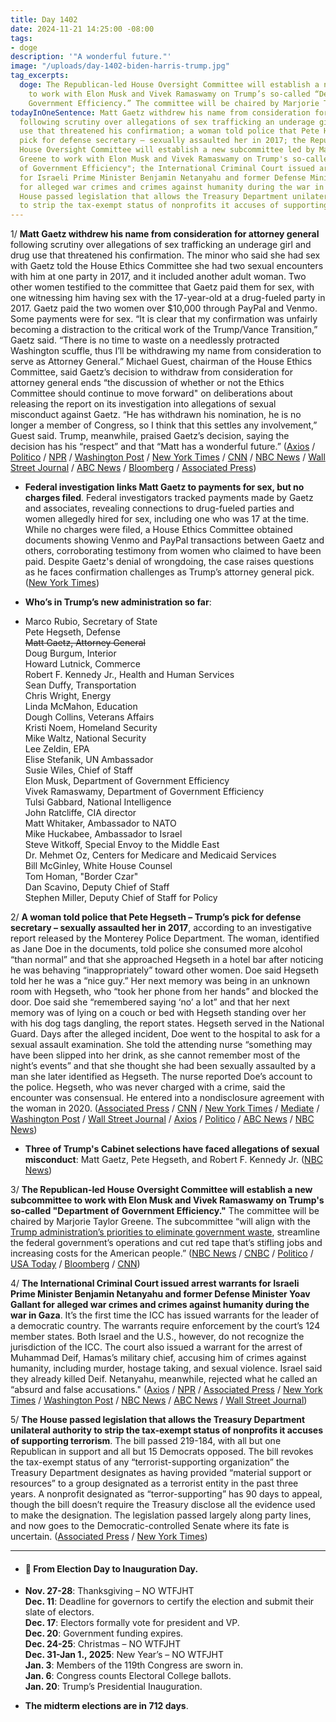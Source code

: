 ```yaml
---
title: Day 1402
date: 2024-11-21 14:25:00 -08:00
tags:
- doge
description: '"A wonderful future."'
image: "/uploads/day-1402-biden-harris-trump.jpg"
tag_excerpts:
  doge: The Republican-led House Oversight Committee will establish a new subcommittee
    to work with Elon Musk and Vivek Ramaswamy on Trump’s so-called “Department of
    Government Efficiency.” The committee will be chaired by Marjorie Taylor Greene.
todayInOneSentence: Matt Gaetz withdrew his name from consideration for attorney general
  following scrutiny over allegations of sex trafficking an underage girl and drug
  use that threatened his confirmation; a woman told police that Pete Hegseth – Trump’s
  pick for defense secretary – sexually assaulted her in 2017; the Republican-led
  House Oversight Committee will establish a new subcommittee led by Marjorie Taylor
  Greene to work with Elon Musk and Vivek Ramaswamy on Trump's so-called "Department
  of Government Efficiency"; the International Criminal Court issued arrest warrants
  for Israeli Prime Minister Benjamin Netanyahu and former Defense Minister Yoav Gallant
  for alleged war crimes and crimes against humanity during the war in Gaza; and the
  House passed legislation that allows the Treasury Department unilateral authority
  to strip the tax-exempt status of nonprofits it accuses of supporting terrorism.
---
```


1/ **Matt Gaetz withdrew his name from consideration for attorney general** following scrutiny over allegations of sex trafficking an underage girl and drug use that threatened his confirmation. The minor who said she had sex with Gaetz told the House Ethics Committee she had two sexual encounters with him at one party in 2017, and it included another adult woman. Two other women testified to the committee that Gaetz paid them for sex, with one witnessing him having sex with the 17-year-old at a drug-fueled party in 2017. Gaetz paid the two women over $10,000 through PayPal and Venmo. Some payments were for sex. “It is clear that my confirmation was unfairly becoming a distraction to the critical work of the Trump/Vance Transition,” Gaetz said. “There is no time to waste on a needlessly protracted Washington scuffle, thus I’ll be withdrawing my name from consideration to serve as Attorney General.” Michael Guest, chairman of the House Ethics Committee, said Gaetz’s decision to withdraw from consideration for attorney general ends “the discussion of whether or not the Ethics Committee should continue to move forward" on deliberations about releasing the report on its investigation into allegations of sexual misconduct against Gaetz. “He has withdrawn his nomination, he is no longer a member of Congress, so I think that this settles any involvement,” Guest said. Trump, meanwhile, praised Gaetz’s decision, saying the decision has his “respect” and that “Matt has a wonderful future.” ([Axios](https://www.axios.com/2024/11/21/matt-gaetz-ag-trump-withdraws) / [Politico](https://www.politico.com/live-updates/2024/11/21/congress/gaetz-withdraws-00190894) / [NPR](https://www.npr.org/2024/11/21/g-s1-35211/gaetz-out-attorney-general-trump) / [Washington Post](https://www.washingtonpost.com/politics/2024/11/21/trump-administration-transition/) / [New York Times](https://www.nytimes.com/live/2024/11/21/us/trump-gaetz-news) / [CNN](https://www.cnn.com/2024/11/21/politics/matt-gaetz-second-sexual-encounter-minor/) / [NBC News](https://www.nbcnews.com/politics/justice-department/matt-gaetz-withdraws-name-attorney-general-consideration-rcna181206) / [Wall Street Journal](https://www.wsj.com/politics/matt-gaetz-attorney-general-drops-out-trump-cabinet-a496bd28) / [ABC News](https://abcnews.go.com/Politics/matt-gaetz-withdraws-donald-trumps-attorney-general/story?id=116099891) / [Bloomberg](https://www.bloomberg.com/news/articles/2024-11-21/matt-gaetz-withdraws-from-consideration-as-attorney-general-m3rlbvcg) / [Associated Press](https://apnews.com/live/matt-gaetz-trump-transition-updates))

* **Federal investigation links Matt Gaetz to payments for sex, but no charges filed**. Federal investigators tracked payments made by Gaetz and associates, revealing connections to drug-fueled parties and women allegedly hired for sex, including one who was 17 at the time. While no charges were filed, a House Ethics Committee obtained documents showing Venmo and PayPal transactions between Gaetz and others, corroborating testimony from women who claimed to have been paid. Despite Gaetz's denial of wrongdoing, the case raises questions as he faces confirmation challenges as Trump’s attorney general pick.([New York Times](https://www.nytimes.com/2024/11/20/us/politics/matt-gaetz-venmo-payments-sex.html))

* **Who’s in Trump’s new administration so far**:
* Marco Rubio, Secretary of State \
  Pete Hegseth, Defense \
  ~~Matt Gaetz, Attorney General~~ \
  Doug Burgum, Interior \
  Howard Lutnick, Commerce \
  Robert F. Kennedy Jr., Health and Human Services \
  Sean Duffy, Transportation \
  Chris Wright, Energy \
  Linda McMahon, Education \
  Dough Collins, Veterans Affairs \
  Kristi Noem, Homeland Security \
  Mike Waltz, National Security \
  Lee Zeldin, EPA \
  Elise Stefanik, UN Ambassador \
  Susie Wiles, Chief of Staff \
  Elon Musk, Department of Government Efficiency \
  Vivek Ramaswamy, Department of Government Efficiency \
  Tulsi Gabbard, National Intelligence \
  John Ratcliffe, CIA director \
  Matt Whitaker, Ambassador to NATO \
  Mike Huckabee, Ambassador to Israel \
  Steve Witkoff, Special Envoy to the Middle East \
  Dr. Mehmet Oz, Centers for Medicare and Medicaid Services \
  Bill McGinley, White House Counsel \
  Tom Homan, "Border Czar" \
  Dan Scavino, Deputy Chief of Staff \
  Stephen Miller, Deputy Chief of Staff for Policy

2/ **A woman told police that Pete Hegseth – Trump’s pick for defense secretary – sexually assaulted her in 2017**, according to an investigative report released by the Monterey Police Department. The woman, identified as Jane Doe in the documents, told police she consumed more alcohol “than normal” and that she approached Hegseth in a hotel bar after noticing he was behaving “inappropriately” toward other women. Doe said Hegseth told her he was a “nice guy.” Her next memory was being in an unknown room with Hegseth, who “took her phone from her hands” and blocked the door. Doe said she “remembered saying ‘no’ a lot” and that her next memory was of lying on a couch or bed with Hegseth standing over her with his dog tags dangling, the report states. Hegseth served in the National Guard. Days after the alleged incident, Doe went to the hospital to ask for a sexual assault examination. She told the attending nurse “something may have been slipped into her drink, as she cannot remember most of the night’s events” and that she thought she had been sexually assaulted by a man she later identified as Hegseth. The nurse reported Doe’s account to the police. Hegseth, who was never charged with a crime, said the encounter was consensual. He entered into a nondisclosure agreement with the woman in 2020. ([Associated Press](https://apnews.com/article/hegseth-assault-allegations-police-report-trump-e6ebec0a1a5c7fb51cb5e2198f5e12a5) / [CNN](https://www.cnn.com/2024/11/21/politics/pete-hegseth-police-report-defense-secretary-trump/index.html) / [New York Times](https://www.nytimes.com/2024/11/20/us/politics/police-report-sexual-assault-claim-hegseth.html) / [Mediate](https://www.mediaite.com/politics/new-full-police-report-details-pete-hegseth-sexual-assault-allegation/) / [Washington Post](https://www.washingtonpost.com/politics/2024/11/21/pete-hegseth-monterey-police-report/) / [Wall Street Journal](https://www.wsj.com/politics/police-report-reveals-graphic-details-of-allegations-against-pete-hegseth-46cb7bf3) / [Axios](https://www.axios.com/2024/11/21/hegseth-sexual-assault-police-report-released-trump) / [Politico](https://www.politico.com/news/2024/11/21/hegseth-trump-allegations-defense-secretary-00190958) / [ABC News](https://abcnews.go.com/US/allegations-sexual-assault-hegseth-trumps-defense-pick-detailed/story?id=116086066) / [NBC News](https://www.nbcnews.com/politics/politics-news/police-report-details-alleged-sexual-assault-trumps-defense-pick-pete-rcna181137))

* **Three of Trump's Cabinet selections have faced allegations of sexual misconduct**: Matt Gaetz, Pete Hegseth, and Robert F. Kennedy Jr. ([NBC News](https://www.nbcnews.com/politics/donald-trump/three-trumps-cabinet-selections-face-allegations-sexual-misconduct-rcna180872))

3/ **The Republican-led House Oversight Committee will establish a new subcommittee to work with Elon Musk and Vivek Ramaswamy on Trump's so-called "Department of Government Efficiency."** The committee will be chaired by Marjorie Taylor Greene. The subcommittee “will align with the [Trump administration’s priorities to eliminate government waste](https://whatthefuckjusthappenedtoday.com/wtf-is/doge/), streamline the federal government’s operations and cut red tape that’s stifling jobs and increasing costs for the American people.” ([NBC News](https://www.nbcnews.com/politics/congress/house-oversight-committee-says-plans-form-subcommittee-trumps-departme-rcna181154) / [CNBC](https://www.cnbc.com/2024/11/21/marjorie-taylor-greene-elon-musk-ramaswamy-doge.html) / [Politico](https://www.politico.com/live-updates/2024/11/21/congress/new-house-doge-subcommittee-00190855) / [USA Today](https://www.usatoday.com/story/news/politics/elections/2024/11/21/marjorie-taylor-greene-doge-subcommittee/76478263007/) / [Bloomberg](https://www.bloomberg.com/news/articles/2024-11-21/musk-led-trump-efficiency-push-to-get-house-subcommittee-boost) / [CNN](https://www.cnn.com/2024/11/21/politics/marjorie-taylor-greene-doge-oversight/))

4/ **The International Criminal Court issued arrest warrants for Israeli Prime Minister Benjamin Netanyahu and former Defense Minister Yoav Gallant for alleged war crimes and crimes against humanity during the war in Gaza**. It’s the first time the ICC has issued warrants for the leader of a democratic country. The warrants require enforcement by the court’s 124 member states. Both Israel and the U.S., however, do not recognize the jurisdiction of the ICC. The court also issued a warrant for the arrest of Muhammad Deif, Hamas’s military chief, accusing him of crimes against humanity, including murder, hostage taking, and sexual violence. Israel said they already killed Deif. Netanyahu, meanwhile, rejected what he called an “absurd and false accusations." ([Axios](https://www.axios.com/2024/11/21/icc-arrest-warrants-netanyahu-israel-gaza-war-crimes) / [NPR](https://www.npr.org/2024/11/21/g-s1-35169/icc-israel-hamas-arrest-warrants-gaza) / [Associated Press](https://apnews.com/article/israel-hamas-hezbollah-latest-20-november-2024-621bf47de03e7992d6ba3855a200abbc) / [New York Times](https://www.nytimes.com/2024/11/21/world/middleeast/netanyahu-arrest-warrant.html) / [Washington Post](https://www.washingtonpost.com/world/2024/11/21/israel-war-news-hamas-gaza-palestine/) / [NBC News](https://www.nbcnews.com/news/world/icc-issues-arrest-warrant-netanyahu-israel-war-crimes-gaza-gallant-rcna181138) / [ABC News](https://abcnews.go.com/International/live-updates/israel-gaza-lebanon-live-updates-hezbollah-confirms-media/?id=115959605) / [Wall Street Journal](https://www.wsj.com/world/middle-east/icc-issues-war-crimes-arrest-warrant-for-netanyahu-gallant-over-gaza-war-0573b79a))

5/ **The House passed legislation that allows the Treasury Department unilateral authority to strip the tax-exempt status of nonprofits it accuses of supporting terrorism**. The bill passed 219-184, with all but one Republican in support and all but 15 Democrats opposed. The bill revokes the tax-exempt status of any “terrorist-supporting organization” the Treasury Department designates as having provided “material support or resources” to a group designated as a terrorist entity in the past three years. A nonprofit designated as “terror-supporting” has 90 days to appeal, though the bill doesn’t require the Treasury disclose all the evidence used to make the designation. The legislation passed largely along party lines, and now goes to the Democratic-controlled Senate where its fate is uncertain. ([Associated Press](https://apnews.com/article/nonprofit-bill-terrorism-treasury-trump-aclu-ac88da656ea0d5cf8deb2e7bd045c1a4) / [New York Times](https://www.nytimes.com/2024/11/21/us/politics/house-antiterror-financing-bill.html))

---

* #### 📅 From Election Day to Inauguration Day.

* **Nov. 27-28**: Thanksgiving – NO WTFJHT \
  **Dec. 11**: Deadline for governors to certify the election and submit their slate of electors. \
  **Dec. 17**: Electors formally vote for president and VP. \
  **Dec. 20**: Government funding expires. \
  **Dec. 24-25**: Christmas – NO WTFJHT \
  **Dec. 31-Jan 1., 2025**: New Year’s – NO WTFJHT \
  **Jan. 3**: Members of the 119th Congress are sworn in. \
  **Jan. 6**: Congress counts Electoral College ballots. \
  **Jan. 20**: Trump’s Presidential Inauguration.

* **The midterm elections are in 712 days**.
